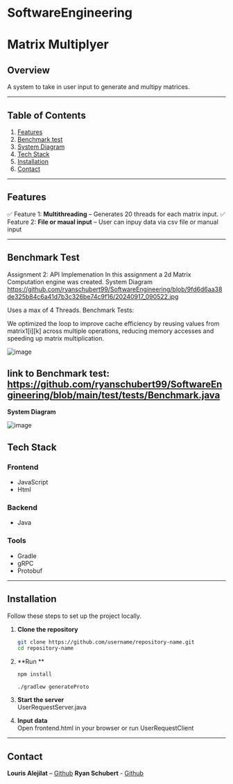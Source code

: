 # SoftwareEngineering

# **Matrix Multiplyer**  


## **Overview**  
A system to take in user input to generate and multipy matrices.



---

## **Table of Contents**  
1. [Features](#features)  
2. [Benchmark test](#benchmark-test)
3. [System Diagram](#system-diagram) 
4. [Tech Stack](#tech-stack)  
5. [Installation](#installation)   
6. [Contact](#contact)  

---

## **Features**  
 
✅ Feature 1: **Multithreading** – Generates 20 threads for each matrix input.
✅ Feature 2: **File or maual input** – User can inpuy data via csv file or manual input  

---

## **Benchmark Test**  
Assignment 2: API Implemenation
In this assignment a 2d Matrix Computation engine was created.
System Diagram
https://github.com/ryanschubert99/SoftwareEngineering/blob/9fd6d6aa38de325b84c6a41d7b3c326be74c9f16/20240917_090522.jpg


Uses a max of 4 Threads.
Benchmark Tests:

We optimized the loop to improve cache efficiency by reusing values from matrix1[i][k] across multiple operations, 
reducing memory accesses and speeding up matrix multiplication.





![image](https://github.com/user-attachments/assets/ceae436e-dfc8-4443-933a-713284a60a0b)

link to Benchmark test:
https://github.com/ryanschubert99/SoftwareEngineering/blob/main/test/tests/Benchmark.java 
---
**System Diagram**


![image](https://github.com/user-attachments/assets/014f0322-a7d7-4c22-9c0b-9096d3b7d14d)





## **Tech Stack**  
### **Frontend**   
- JavaScript  
- Html 

### **Backend**  
- Java  

### **Tools**  
- Gradle  
- gRPC  
- Protobuf  

---

## **Installation**  

Follow these steps to set up the project locally.  

1. **Clone the repository**  
   ```bash
   git clone https://github.com/username/repository-name.git
   cd repository-name
   ```

2. **Run **  
   ```bash
   npm install
   ```
   ```
   ./gradlew generateProto
   ```
   

4. **Start the server**  
   UserRequestServer.java


5. **Input data**  
   Open frontend.html in your browser or run UserRequestClient
    


---

## **Contact**  
**Louris Alejilat** – [Github](https://github.com/dashboard)
**Ryan Schubert** - [Github](https://github.com/ryanschubert99)

